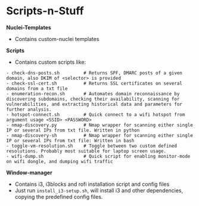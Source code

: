 # Scripts-n-Stuff

**Nuclei-Templates**
- Contains custom-nuclei templates

**Scripts**
- Contains custom scripts like:
```
- check-dns-posts.sh         # Returns SPF, DMARC posts of a given domain, also DKIM of <selector> is provided
- check-ssl-cert.sh          # Returns SSL certificates on several domains from a txt file
- enumeration-recon.sh       # Automates domain reconnaissance by discovering subdomains, checking their availability, scanning for vulnerabilities, and extracting historical data and parameters for further analysis.
- hotspot-connect.sh         # Quick connect to a wifi hotspot from argument usage <SSID> <PASSWORD>
- nmap-discovery.py          # Nmap wrapper for scanning either single IP or several IPs from txt file. Written in python
- nmap-discovery-sh          # Nmap wrapper for scanning either single IP or several IPs from txt file: Written in bash
- toggle-vm-resolution.sh    # Toggle between two custom defined resolutions. Probably most suitable for laptop screen usage.
- wifi-dump.sh               # Quick script for enabling monitor-mode on wifi dongle, and dumping wifi traffic
```
**Window-manager**
- Contains i3, i3blocks and rofi installation script and config files
- Just run `install_i3-setup.sh`, will install i3 and other dependencies, copying the predefined config files. 
